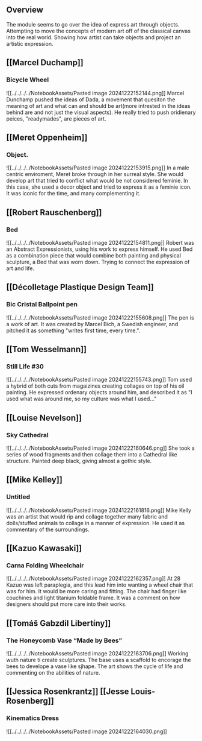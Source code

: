 ## Overview
The module seems to go over the idea of express art through objects. Attempting to move the concepts of modern art off of the classical canvas into the real world. Showing how artist can take objects and project an artistic expression. 


## [[Marcel Duchamp]]
### Bicycle Wheel
![[../../../../NotebookAssets/Pasted image 20241222152144.png]]
Marcel Dunchamp pushed the ideas of Dada, a movement that quesiton the meaning of art and what can and should be art(more intrested in the ideas behind are and not just the visual aspects). He really tried to push oridienary peices, "readymades", are pieces of art.

## [[Meret Oppenheim]]
### Object.
![[../../../../NotebookAssets/Pasted image 20241222153915.png]]
In a male centric enviroment, Meret broke through in her surreal style. She would develop art that tried to conflict what would be not considered feminie. In this case, she used a decor object and tried to express it as a feminie icon. It was iconic for the time, and many complementing it.

## [[Robert Rauschenberg]]
### Bed
![[../../../../NotebookAssets/Pasted image 20241222154811.png]]
Robert was an Abstract Expressionists, using his work to express himself. He used Bed as a combination piece that would combine both painting and physical sculpture, a Bed that was worn down. Trying to connect the expression of art and life. 

## [[Décolletage Plastique Design Team]]
### Bic Cristal Ballpoint pen
![[../../../../NotebookAssets/Pasted image 20241222155608.png]]
The pen is a work of art. It was created by Marcel Bich, a Swedish engineer, and pitched it as something "writes first time, every time.".

## [[Tom Wesselmann]]
### Still Life #30
![[../../../../NotebookAssets/Pasted image 20241222155743.png]]
Tom used a hybrid of both cuts from magaizines creating collages on top of his oil painting. He expressed ordenary objects around him, and described it as "I used what was around me, so my culture was what I used..."

## [[Louise Nevelson]]
### Sky Cathedral
![[../../../../NotebookAssets/Pasted image 20241222160646.png]]
She took a series of wood fragments and then collage them into a Cathedral like structure. Painted deep black, giving almost a gothic style. 
## [[Mike Kelley]]
### Untitled
![[../../../../NotebookAssets/Pasted image 20241222161816.png]]
Mike Kelly was an artist that would rip and collage together many fabric and dolls/stuffed animals to collage in a manner of expression. He used it as commentary of the surroundings.
## [[Kazuo Kawasaki]]
### Carna Folding Wheelchair
![[../../../../NotebookAssets/Pasted image 20241222162357.png]]
At 28 Kazuo was left paraplegia, and this lead him into wanting a wheel chair that was for him. It would be more caring and fitting. The chair had finger like couchines and light titanium foldable frame. It was a comment on how designers should put more care into their works.

## [[Tomáš Gabzdil Libertíny]]
### The Honeycomb Vase “Made by Bees”
![[../../../../NotebookAssets/Pasted image 20241222163706.png]]
Working wuth nature ti create sculptures. The base uses a scaffold to encorage the bees to develope a vase like sjhape. The art shows the cycle of life and commenting on the abilities of nature.

## [[Jessica Rosenkrantz]] [[Jesse Louis-Rosenberg]]
### Kinematics Dress
![[../../../../NotebookAssets/Pasted image 20241222164030.png]]
